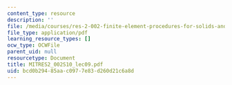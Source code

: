 ```yaml
---
content_type: resource
description: ''
file: /media/courses/res-2-002-finite-element-procedures-for-solids-and-structures-spring-2010/bcd0b29485aac0977e83d260d21c6a8d_MITRES2_002S10_lec09.pdf
file_type: application/pdf
learning_resource_types: []
ocw_type: OCWFile
parent_uid: null
resourcetype: Document
title: MITRES2_002S10_lec09.pdf
uid: bcd0b294-85aa-c097-7e83-d260d21c6a8d
---
```

